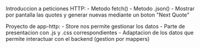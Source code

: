 Introduccion a peticiones HTTP: 
    - Metodo fetch()
    - Metodo .json()
    - Mostrar por pantalla las quotes y generar nuevas mediante un boton "Next Quote"

Proyecto de app-http: 
    - Store nos permite gestionar los datos
    - Parte de presentacion con .js y .css correspondientes
    - Adaptacion de los datos que permite interactuar con el backend (gestion por mappers)

